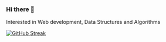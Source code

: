### Hi there 👋

<!--
**saiteja-2731/saiteja-2731** is a ✨ _special_ ✨ repository because its `README.md` (this file) appears on your GitHub profile.

Here are some ideas to get you started:

- 🔭 I’m currently working on ...
- 🌱 I’m currently learning ...
- 👯 I’m looking to collaborate on ...
- 🤔 I’m looking for help with ...
- 💬 Ask me about ...
- 📫 How to reach me: ...
- 😄 Pronouns: ...
- ⚡ Fun fact: ...
-->
Interested in Web development, Data Structures and Algorithms

[![GitHub Streak](https://github-readme-streak-stats.herokuapp.com/?user=saiteja-2731)](https://git.io/streak-stats)
